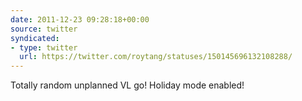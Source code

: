 ```yaml
---
date: 2011-12-23 09:28:18+00:00
source: twitter
syndicated:
- type: twitter
  url: https://twitter.com/roytang/statuses/150145696132108288/
---
```


Totally random unplanned VL go! Holiday mode enabled!